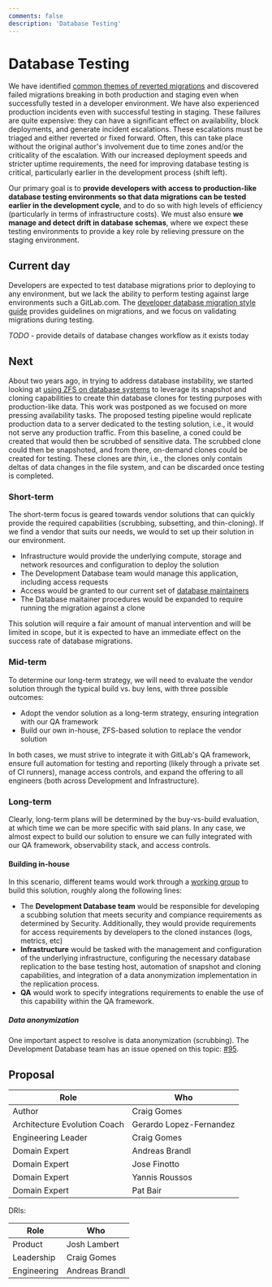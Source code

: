 ```yaml
---
comments: false
description: 'Database Testing'
---
```


# Database Testing

We have identified [common themes of reverted migrations](https://gitlab.com/gitlab-org/gitlab/-/issues/233391) and discovered failed migrations breaking in both production and staging even when successfully tested in a developer environment. We have also experienced production incidents even with successful testing in staging. These failures are quite expensive: they can have a significant effect on availability, block deployments, and generate incident escalations. These escalations must be triaged and either reverted or fixed forward. Often, this can take place without the original author's involvement due to time zones and/or the criticality of the escalation. With our increased deployment speeds and stricter uptime requirements, the need for improving database testing is critical, particularly earlier in the development process (shift left).

Our primary goal is to **provide developers with access to production-like database testing environments so that data migrations can be tested earlier in the development cycle**, and to do so with high levels of efficiency (particularly in terms of infrastructure costs). We must also ensure **we manage and detect drift in database schemas**, where we expect these testing environments to provide a key role by relieving pressure on the staging environment.



## Current day

Developers are expected to test database migrations prior to deploying to any environment, but we lack the ability to perform testing against large environments such a GitLab.com. The [developer database migration style guide](/ee/development/migration_style_guide.md) provides guidelines on migrations, and we focus on validating migrations during testing.

*TODO* - provide details of database changes workflow as it exists today



## Next

About two years ago, in trying to address database instability, we started looking at [using ZFS on database systems](https://gitlab.com/gitlab-com/gl-infra/readiness/-/tree/master/library/zfs-filesystem#anatomy-of-a-zfs-db-storage-node) to leverage its snapshot and cloning capabilities to create thin database clones for testing purposes with production-like data. This work was postponed as we focused on more pressing availability tasks. The proposed testing pipeline would replicate production data to a server dedicated to the testing solution, i.e., it would not serve any production traffic. From this baseline, a coned could be created that would then be scrubbed of sensitive data. The scrubbed clone could then be snapshoted, and from there, on-demand clones could be created for testing. These clones are *thin*, i.e., the clones only contain deltas of data changes in the file system, and can be discarded once testing is completed.

### Short-term

The short-term focus is geared towards vendor solutions that can quickly provide the required capabilities (scrubbing, subsetting, and thin-cloning). If we find a vendor that suits our needs, we would to set up their solution in our environment.

- Infrastructure would provide the underlying compute, storage and network resources and configuration to deploy the solution
- The Development Database team would manage this application, including access requests
- Access would be granted to our current set of [database maintainers](https://about.gitlab.com/handbook/engineering/projects/#gitlab_maintainers_database)
- The Database maitainer procedures would be expanded to require running the migration against a clone

This solution will require a fair amount of manual intervention and will be limited in scope, but it is expected to have an immediate effect on the success rate of database migrations.

### Mid-term

To determine our long-term strategy, we will need to evaluate the vendor solution through the typical build vs. buy lens, with three possible outcomes:

* Adopt the vendor solution as a long-term strategy, ensuring integration with our QA framework
* Build our own in-house, ZFS-based solution to replace the vendor solution

In both cases, we must strive to integrate it with GitLab's QA framework, ensure full automation for testing and reporting (likely through a private set of CI runners), manage access controls, and expand the offering to all engineers (both across Development and Infrastructure).

### Long-term

Clearly, long-term plans will be determined by the buy-vs-build evaluation, at which time we can be more specific with said plans. In any case, we almost expect to build our solution to ensure we can fully integrated with our QA framework, observability stack, and access controls.

#### Building in-house

In this scenario, different teams would work through a [working group](https://about.gitlab.com/company/team/structure/working-groups/) to build this solution, roughly along the following lines:

*  The **Development Database team** would be responsible for developing a scubbing solution that meets security and compiance requirements as determined by Security. Additionally, they would provide requirements for access requirements by developers to the cloned instances (logs, metrics, etc)
* **Infrastructure** would be tasked with the management and configuration of the underlying infrastructure, configuring the necessary database replication to the base testing host, automation of snapshot and cloning capabilities, and integration of a data anonymization implementation in the replication process.
* **QA** would work to specify integrations requirements to enable the use of this capability within the QA framework.

##### Data anonymization

One important aspect to resolve is data anonymization (scrubbing). The Development Database team has an issue opened on this topic: [#95](https://gitlab.com/gitlab-org/database-team/team-tasks/-/issues/95). 

## Proposal

| Role                         | Who
|------------------------------|-------------------------|
| Author                       |    Craig Gomes          |
| Architecture Evolution Coach | Gerardo Lopez-Fernandez |
| Engineering Leader           |    Craig Gomes          |
| Domain Expert                |    Andreas Brandl       |
| Domain Expert                |    Jose Finotto         |
| Domain Expert                |    Yannis Roussos       |
| Domain Expert                |    Pat Bair             |

DRIs:

| Role                         | Who
|------------------------------|------------------------|
| Product                      |    Josh Lambert        |
| Leadership                   |    Craig Gomes         |
| Engineering                  |    Andreas Brandl      |